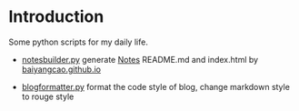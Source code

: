 # Introduction

Some python scripts for my daily life.

 - [notesbuilder.py](notesbuilder.py) generate [Notes](https://github.com/baiyangcao/Notes) README.md and index.html by [baiyangcao.github.io](https://github.com/baiyangcao/baiyangcao.github.io)

 - [blogformatter.py](blogformatter.py) format the code style of blog, change markdown style to rouge style